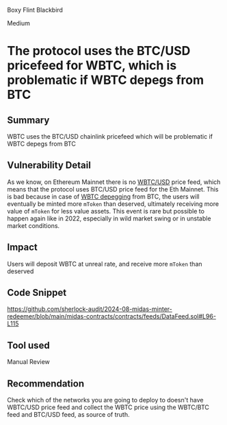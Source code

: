 Boxy Flint Blackbird

Medium

# The protocol uses the BTC/USD pricefeed for WBTC, which is problematic if WBTC depegs from BTC

## Summary
WBTC uses the BTC/USD chainlink pricefeed which will be problematic if WBTC depegs from BTC
## Vulnerability Detail
As we know, on Ethereum Mainnet there is no [WBTC/USD](https://docs.chain.link/data-feeds/price-feeds/addresses?network=ethereum&page=1&search=wbt) price feed, which means that the protocol uses BTC/USD price feed for the Eth Mainnet. This is bad because in case of [WBTC depegging](https://thedefiant.io/news/defi/wbtc-depeg)  from BTC, the users will eventually be minted more `mToken` than deserved, ultimately receiving more value of `mToken` for less value assets. This event is rare but possible to happen again like in 2022, especially in wild market swing or in unstable market conditions.
## Impact
Users will deposit WBTC at unreal rate, and receive more `mToken` than deserved 
## Code Snippet
https://github.com/sherlock-audit/2024-08-midas-minter-redeemer/blob/main/midas-contracts/contracts/feeds/DataFeed.sol#L96-L115

## Tool used

Manual Review

## Recommendation
Check which of the networks you are going to deploy to doesn't have WBTC/USD price feed and collect the WBTC price using the WBTC/BTC feed and BTC/USD feed, as source of truth.
